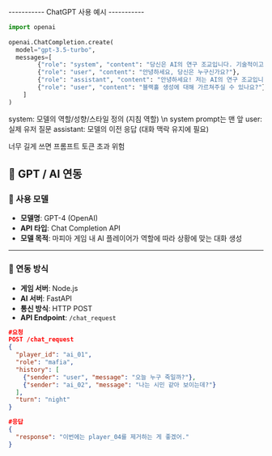 ----------- ChatGPT 사용 예시 -----------
```python
import openai
 
openai.ChatCompletion.create(
  model="gpt-3.5-turbo",
  messages=[
        {"role": "system", "content": "당신은 AI의 연구 조교입니다. 기술적이고 과학적인 톤으로 말합니다."},
        {"role": "user", "content": "안녕하세요, 당신은 누구신가요?"},
        {"role": "assistant", "content": "안녕하세요! 저는 AI의 연구 조교입니다. 오늘 어떤 일로 찾아오셨나요?"},
        {"role": "user", "content": "블랙홀 생성에 대해 가르쳐주실 수 있나요?"}
    ]
)
```
system:	모델의 역할/성향/스타일 정의 (지침 역할) \n
 system prompt는 맨 앞
user:	실제 유저 질문
assistant:	모델의 이전 응답 (대화 맥락 유지에 필요)

너무 길게 쓰면 프롬프트 토큰 초과 위험

## 🧠 GPT / AI 연동

### 🤖 사용 모델

- **모델명**: GPT-4 (OpenAI)
- **API 타입**: Chat Completion API
- **모델 목적**: 마피아 게임 내 AI 플레이어가 역할에 따라 상황에 맞는 대화 생성

---

### 🔗 연동 방식

- **게임 서버**: Node.js
- **AI 서버**: FastAPI
- **통신 방식**: HTTP POST
- **API Endpoint**: `/chat_request`

```json
#요청
POST /chat_request
{
  "player_id": "ai_01",
  "role": "mafia",
  "history": [
    {"sender": "user", "message": "오늘 누구 죽일까?"},
    {"sender": "ai_02", "message": "나는 시민 같아 보이는데?"}
  ],
  "turn": "night"
}

#응답
{
  "response": "이번에는 player_04를 제거하는 게 좋겠어."
}
```
